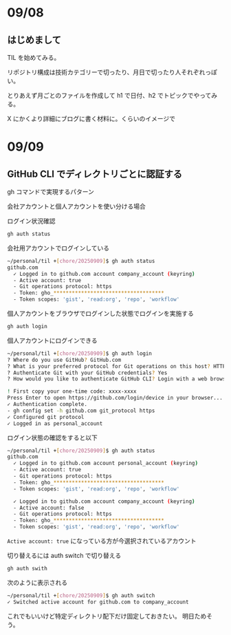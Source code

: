 # 09/08

## はじめまして

TIL を始めてみる。

リポジトリ構成は技術カテゴリーで切ったり、月日で切ったり人それぞれっぽい。

とりあえず月ごとのファイルを作成して h1 で日付、h2 でトピックでやってみる。  

X にかくより詳細にブログに書く材料に。くらいのイメージで

# 09/09

## GitHub CLI でディレクトリごとに認証する

gh コマンドで実現するパターン

会社アカウントと個人アカウントを使い分ける場合

ログイン状況確認
```sh
gh auth status
```

会社用アカウントでログインしている
```sh
~/personal/til +[chore/20250909]$ gh auth status 
github.com
  ✓ Logged in to github.com account company_account (keyring)
  - Active account: true
  - Git operations protocol: https
  - Token: gho_************************************
  - Token scopes: 'gist', 'read:org', 'repo', 'workflow'
```

個人アカウントをブラウザでログインした状態でログインを実施する
```sh
gh auth login
```

個人アカウントにログインできる
```sh
~/personal/til +[chore/20250909]$ gh auth login 
? Where do you use GitHub? GitHub.com
? What is your preferred protocol for Git operations on this host? HTTPS
? Authenticate Git with your GitHub credentials? Yes
? How would you like to authenticate GitHub CLI? Login with a web browser

! First copy your one-time code: xxxx-xxxx
Press Enter to open https://github.com/login/device in your browser... 
✓ Authentication complete.
- gh config set -h github.com git_protocol https
✓ Configured git protocol
✓ Logged in as personal_account
```

ログイン状態の確認をすると以下
```sh
~/personal/til +[chore/20250909]$ gh auth status
github.com
  ✓ Logged in to github.com account personal_account (keyring)
  - Active account: true
  - Git operations protocol: https
  - Token: gho_************************************
  - Token scopes: 'gist', 'read:org', 'repo', 'workflow'

  ✓ Logged in to github.com account company_account (keyring)
  - Active account: false
  - Git operations protocol: https
  - Token: gho_************************************
  - Token scopes: 'gist', 'read:org', 'repo', 'workflow'
```

`Active account: true` になっている方が今選択されているアカウント

切り替えるには auth switch で切り替える

```sh
gh auth swith
```

次のように表示される
```sh
~/personal/til +[chore/20250909]$ gh auth switch
✓ Switched active account for github.com to company_account
```

これでもいいけど特定ディレクトリ配下だけ固定しておきたい。
明日ためそう。
